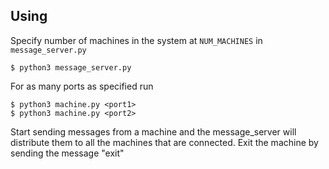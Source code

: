 ## Using
Specify number of machines in the system at `NUM_MACHINES` in `message_server.py`
```
$ python3 message_server.py
```
For as many ports as specified run
```
$ python3 machine.py <port1>
$ python3 machine.py <port2>
```   
Start sending messages from a machine and the message_server will distribute them to all the machines that are connected.
Exit the machine by sending the message "exit"
